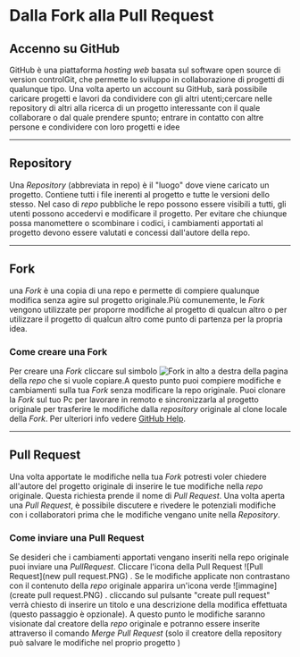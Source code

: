 # Dalla Fork alla Pull Request


## Accenno su GitHub

GitHub è una piattaforma *hosting web* basata sul software open source di version controlGit, che permette lo sviluppo in collaborazione di progetti di qualunque tipo. Una volta aperto un account su GitHub, sarà possibile caricare progetti e lavori da condividere con gli altri utenti;cercare nelle repository di altri alla ricerca di un progetto interessante con il quale collaborare o dal quale prendere spunto; entrare in contatto con altre persone e condividere con loro progetti e idee

---
## Repository

Una *Repository* (abbreviata in repo) è il "luogo" dove viene caricato un progetto. Contiene tutti i file inerenti al progetto e tutte le versioni dello stesso. Nel caso di *repo* pubbliche le repo possono essere visibili a tutti, gli utenti possono accedervi e modificare il progetto. Per evitare che chiunque possa manomettere o scombinare i codici, i cambiamenti apportati al progetto devono essere valutati e concessi dall'autore della repo.

---
## Fork

una *Fork* è una copia di una repo e permette di compiere qualunque modifica senza agire sul progetto originale.Più comunemente, le *Fork* vengono utilizzate per proporre modifiche al progetto di qualcun altro o per utilizzare il progetto di qualcun altro come punto di partenza per la propria idea.


### Come creare una Fork

Per creare una *Fork* cliccare sul simbolo ![Fork](file:///C:/Users/Elia/Documents/project/fork.PNG) in alto a destra della pagina della *repo* che si vuole copiare.A questo punto puoi compiere modifiche e cambiamenti sulla tua *Fork* senza modificare la repo originale. Puoi clonare la *Fork* sul tuo Pc per lavorare in remoto e sincronizzarla al progetto originale per trasferire le modifiche dalla *repository* originale al clone locale della *Fork*. Per ulteriori info vedere [GitHub Help](https://help.github.com/articles/fork-a-repo/).


---
## Pull Request

Una volta apportate le modifiche nella tua *Fork* potresti voler chiedere all'autore del progetto originale di inserire le tue modifiche nella *repo* originale. Questa richiesta prende il nome di *Pull Request*. Una volta aperta una *Pull Request*, è possibile discutere e rivedere le potenziali modifiche con i collaboratori prima che le modifiche vengano unite nella *Repository*.


### Come inviare una Pull Request

Se desideri che i cambiamenti apportati vengano inseriti nella repo originale puoi inviare una *PullRequest*. Cliccare l'icona della Pull Request ![Pull Request](new pull request.PNG) . Se le modifiche applicate non contrastano con il contenuto della *repo* originale apparira un'icona verde ![immagine](create pull request.PNG) . cliccando sul pulsante "create pull request" verrà chiesto di inserire un titolo e una descrizione della modifica effettuata (questo passaggio è opzionale). A questo punto le modifiche saranno visionate dal creatore della *repo* originale e potranno essere inserite attraverso il comando *Merge Pull Request* (solo il creatore della repository può salvare le modifiche nel proprio progetto )

